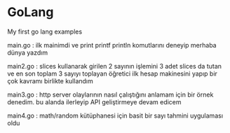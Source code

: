 # GoLang
My first go lang examples

main.go : ilk mainimdi ve print printf println komutlarını deneyip merhaba dünya yazdım

main2.go : slices kullanarak girilen 2 sayının işlemini 3 adet slices da tutan ve en son toplam 3 sayıyı toplayan öğretici ilk hesap makinesini yapıp bir çok kavramı birlikte kullandım

main3.go : http server olaylarının nasıl çalıştığını anlamam için bir örnek denedim. bu alanda ilerleyip API geliştirmeye devam edicem

main4.go : math/random kütüphanesi için basit bir sayı tahmini uygulaması oldu
